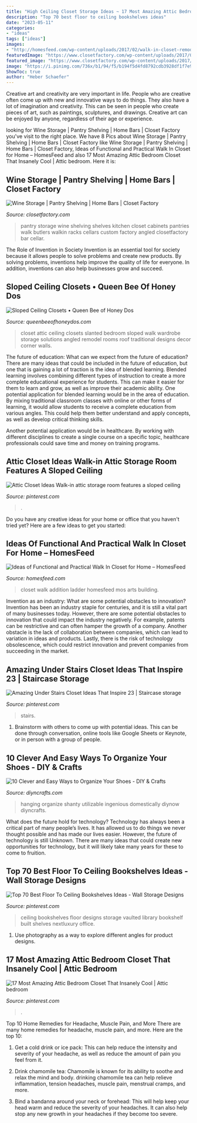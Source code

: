 ```yaml
---
title: "High Ceiling Closet Storage Ideas ~ 17 Most Amazing Attic Bedroom Closet That Insanely Cool"
description: "Top 70 best floor to ceiling bookshelves ideas"
date: "2023-05-11"
categories:
- "ideas"
tags: ["ideas"]
images:
- "http://homesfeed.com/wp-content/uploads/2017/02/walk-in-closet-remodel-with-ladder-addition.jpg"
featuredImage: "https://www.closetfactory.com/wp-content/uploads/2017/09/Pantry_11.jpg"
featured_image: "https://www.closetfactory.com/wp-content/uploads/2017/09/Pantry_11.jpg"
image: "https://i.pinimg.com/736x/b1/94/f5/b194f5d4fd8792cdb3928df1f7e9cf28.jpg"
ShowToc: true
author: "Heber Schaefer"
---
```



Creative art and creativity are very important in life. People who are creative often come up with new and innovative ways to do things. They also have a lot of imagination and creativity. This can be seen in people who create pieces of art, such as paintings, sculptures, and drawings. Creative art can be enjoyed by anyone, regardless of their age or experience.

	

		
looking for Wine Storage | Pantry Shelving | Home Bars | Closet Factory you've visit to the right place. We have 8 Pics about Wine Storage | Pantry Shelving | Home Bars | Closet Factory like Wine Storage | Pantry Shelving | Home Bars | Closet Factory, Ideas of Functional and Practical Walk In Closet for Home – HomesFeed and also 17 Most Amazing Attic Bedroom Closet That Insanely Cool | Attic bedroom. Here it is:
		
    
## Wine Storage | Pantry Shelving | Home Bars | Closet Factory

<img loading=lazy src="https://www.closetfactory.com/wp-content/uploads/2017/09/Pantry_11.jpg" onerror="this.onerror=null;this.src='https://tse1.mm.bing.net/th?id=OIP.1-R6oxVDH0CmnGVzEGNHXgHaLH&amp;pid=15.1';" alt="Wine Storage | Pantry Shelving | Home Bars | Closet Factory">

_Source: closetfactory.com_

>pantry storage wine shelving shelves kitchen closet cabinets pantries walk butlers walkin racks cellars custom factory angled closetfactory bar cellar. 

	

The Role of Invention in Society
Invention is an essential tool for society because it allows people to solve problems and create new products. By solving problems, inventions help improve the quality of life for everyone. In addition, inventions can also help businesses grow and succeed.

    
## Sloped Ceiling Closets • Queen Bee Of Honey Dos

<img loading=lazy src="http://st.hzcdn.com/simgs/76f1b08a0f39248d_8-2555/traditional-closet.jpg" onerror="this.onerror=null;this.src='https://tse1.mm.bing.net/th?id=OIP.D4rcxkxW3JQbta7eBes2_wHaJ3&amp;pid=15.1';" alt="Sloped Ceiling Closets • Queen Bee of Honey Dos">

_Source: queenbeeofhoneydos.com_

>closet attic ceiling closets slanted bedroom sloped walk wardrobe storage solutions angled remodel rooms roof traditional designs decor corner walls. 

	

The future of education: What can we expect from the future of education?
There are many ideas that could be included in the future of education, but one that is gaining a lot of traction is the idea of blended learning. Blended learning involves combining different types of instruction to create a more complete educational experience for students. This can make it easier for them to learn and grow, as well as improve their academic ability.
One potential application for blended learning would be in the area of education. By mixing traditional classroom classes with online or other forms of learning, it would allow students to receive a complete education from various angles. This could help them better understand and apply concepts, as well as develop critical thinking skills.

Another potential application would be in healthcare. By working with different disciplines to create a single course on a specific topic, healthcare professionals could save time and money on training programs.

    
## Attic Closet Ideas Walk-in Attic Storage Room Features A Sloped Ceiling

<img loading=lazy src="https://i.pinimg.com/736x/00/ef/e6/00efe6fbeca72aae9d06f057f39556e4.jpg" onerror="this.onerror=null;this.src='https://tse3.mm.bing.net/th?id=OIP.xxqnvggS2FF3O65lyS53MQHaJ3&amp;pid=15.1';" alt="Attic Closet Ideas Walk-in attic storage room features a sloped ceiling">

_Source: pinterest.com_

>. 

	

Do you have any creative ideas for your home or office that you haven't tried yet? Here are a few ideas to get you started: 

    
## Ideas Of Functional And Practical Walk In Closet For Home – HomesFeed

<img loading=lazy src="http://homesfeed.com/wp-content/uploads/2017/02/walk-in-closet-remodel-with-ladder-addition.jpg" onerror="this.onerror=null;this.src='https://tse4.mm.bing.net/th?id=OIP.GFNReR_tHhuKbftcGm4T0QHaLH&amp;pid=15.1';" alt="Ideas of Functional and Practical Walk In Closet for Home – HomesFeed">

_Source: homesfeed.com_

>closet walk addition ladder homesfeed mos arts building. 

	

Invention as an industry: What are some potential obstacles to innovation?
Invention has been an industry staple for centuries, and it is still a vital part of many businesses today. However, there are some potential obstacles to innovation that could impact the industry negatively. For example, patents can be restrictive and can often hamper the growth of a company. Another obstacle is the lack of collaboration between companies, which can lead to variation in ideas and products. Lastly, there is the risk of technology obsolescence, which could restrict innovation and prevent companies from succeeding in the market.

    
## Amazing Under Stairs Closet Ideas That Inspire 23 | Staircase Storage

<img loading=lazy src="https://i.pinimg.com/736x/32/e3/9f/32e39f1b139774602381267d11b5dbce.jpg" onerror="this.onerror=null;this.src='https://tse2.mm.bing.net/th?id=OIP.34YZti6j-csbnT2rQNrx6wHaK3&amp;pid=15.1';" alt="Amazing Under Stairs Closet Ideas That Inspire 23 | Staircase storage">

_Source: pinterest.com_

>stairs. 

	

1. Brainstorm with others to come up with potential ideas. This can be done through conversation, online tools like Google Sheets or Keynote, or in person with a group of people.

    
## 10 Clever And Easy Ways To Organize Your Shoes - DIY &amp; Crafts

<img loading=lazy src="https://www.diyncrafts.com/wp-content/uploads/2013/10/5-closet-organization-high-heel-shelves.jpg" onerror="this.onerror=null;this.src='https://tse2.mm.bing.net/th?id=OIP.PUkRGQG6K0RWYLAzt1LdiQHaKJ&amp;pid=15.1';" alt="10 Clever and Easy Ways to Organize Your Shoes - DIY &amp; Crafts">

_Source: diyncrafts.com_

>hanging organize shanty utilizable ingenious domestically diynow diyncrafts. 

	

What does the future hold for technology?
Technology has always been a critical part of many people’s lives. It has allowed us to do things we never thought possible and has made our lives easier. However, the future of technology is still Unknown. There are many ideas that could create new opportunities for technology, but it will likely take many years for these to come to fruition.

    
## Top 70 Best Floor To Ceiling Bookshelves Ideas - Wall Storage Designs

<img loading=lazy src="https://i.pinimg.com/736x/b1/94/f5/b194f5d4fd8792cdb3928df1f7e9cf28.jpg" onerror="this.onerror=null;this.src='https://tse1.mm.bing.net/th?id=OIP.LolGPGmOJDdzTG73MLxg6QHaHa&amp;pid=15.1';" alt="Top 70 Best Floor To Ceiling Bookshelves Ideas - Wall Storage Designs">

_Source: pinterest.com_

>ceiling bookshelves floor designs storage vaulted library bookshelf built shelves nextluxury office. 

	

1. Use photography as a way to explore different angles for product designs.

    
## 17 Most Amazing Attic Bedroom Closet That Insanely Cool | Attic Bedroom

<img loading=lazy src="https://i.pinimg.com/736x/6a/fe/e3/6afee3e92fe255053bbf4f3fded13739.jpg" onerror="this.onerror=null;this.src='https://tse1.mm.bing.net/th?id=OIP.9vrsz-KUciqhLsQopKHWpAHaNK&amp;pid=15.1';" alt="17 Most Amazing Attic Bedroom Closet That Insanely Cool | Attic bedroom">

_Source: pinterest.com_

>. 

	

Top 10 Home Remedies for Headache, Muscle Pain, and More
There are many home remedies for headache, muscle pain, and more. Here are the top 10:
1. Get a cold drink or ice pack: This can help reduce the intensity and severity of your headache, as well as reduce the amount of pain you feel from it.

2. Drink chamomile tea: Chamomile is known for its ability to soothe and relax the mind and body. drinking chamomile tea can help relieve inflammation, tension headaches, muscle pain, menstrual cramps, and more.

3. Bind a bandanna around your neck or forehead: This will help keep your head warm and reduce the severity of your headaches. It can also help stop any new growth in your headaches if they become too severe.


